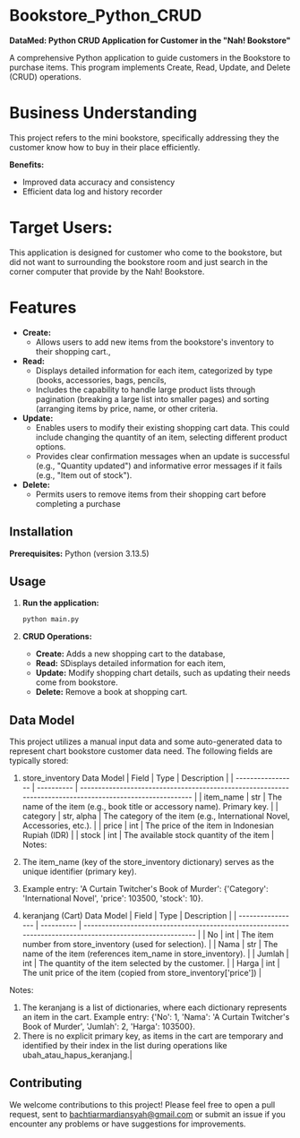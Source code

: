 # Bookstore_Python_CRUD

**DataMed: Python CRUD Application for Customer in the "Nah! Bookstore"**

A comprehensive Python application to guide customers in the Bookstore to purchase items. This program implements Create, Read, Update, and Delete (CRUD) operations.

# Business Understanding
This project refers to the mini bookstore, specifically addressing they the customer know how to buy in their place efficiently. 

**Benefits:**

* Improved data accuracy and consistency
* Efficient data log and history recorder

# Target Users:

This application is designed for customer who come to the bookstore, but did not want to surrounding the bookstore room and just search in the corner computer that provide by the Nah! Bookstore.

# Features
* **Create:**
    * Allows users to add new items from the bookstore's inventory to their shopping cart.,
* **Read:**
    * Displays detailed information for each item, categorized by type (books, accessories, bags, pencils,
    * Includes the capability to handle large product lists through pagination (breaking a large list into smaller pages) and sorting (arranging items by price, name, or other criteria.
* **Update:**
    * Enables users to modify their existing shopping cart data. This could include changing the quantity of an item, selecting different product options.
    * Provides clear confirmation messages when an update is successful (e.g., "Quantity updated") and informative error messages if it fails (e.g., "Item out of stock").
* **Delete:**
    * Permits users to remove items from their shopping cart before completing a purchase
      
## Installation

 **Prerequisites:**
Python (version 3.13.5)

## Usage

1. **Run the application:**
    ```bash
    python main.py
    ```

2. **CRUD Operations:**
    * **Create:** Adds a new shopping cart to the database,
    * **Read:** SDisplays detailed information for each item,
    * **Update:** Modify shopping chart details, such as updating their needs come from bookstore.
    * **Delete:** Remove a book at shopping cart.

## Data Model
This project utilizes a manual input data and some auto-generated data to represent chart bookstore customer data need. The following fields are typically stored:
1. store_inventory Data Model
| Field             | Type       | Description                                                                                               |
| ----------------- | ---------- | --------------------------------------------------------------------------------------------------------- |
| item_name         | str        | The name of the item (e.g., book title or accessory name). Primary key.                                   |
| category          | str, alpha | The category of the item (e.g., International Novel, Accessories, etc.).                                  |
| price             | int        | The price of the item in Indonesian Rupiah (IDR)                                                          |
| stock             | int        | The available stock quantity of the item                                                                  |
Notes:

1. The item_name (key of the store_inventory dictionary) serves as the unique identifier (primary key).
2. Example entry: 'A Curtain Twitcher\'s Book of Murder': {'Category': 'International Novel', 'price': 103500, 'stock': 10}.

2. keranjang (Cart) Data Model
| Field             | Type       | Description                                                                                               |
| ----------------- | ---------- | --------------------------------------------------------------------------------------------------------- |
| No                | int        | The item number from store_inventory (used for selection).                                                |
| Nama              | str        | The name of the item (references item_name in store_inventory).                                           |
| Jumlah            | int        | The quantity of the item selected by the customer.                                                        |
| Harga             | int        | The unit price of the item (copied from store_inventory['price'])                                         |           

Notes:

1. The keranjang is a list of dictionaries, where each dictionary represents an item in the cart.
Example entry: {'No': 1, 'Nama': 'A Curtain Twitcher\'s Book of Murder', 'Jumlah': 2, 'Harga': 103500}.
2. There is no explicit primary key, as items in the cart are temporary and identified by their index in the list during operations like ubah_atau_hapus_keranjang.|

## Contributing
We welcome contributions to this project! Please feel free to open a pull request, sent to bachtiarmardiansyah@gmail.com or submit an issue if you encounter any problems or have suggestions for improvements.
